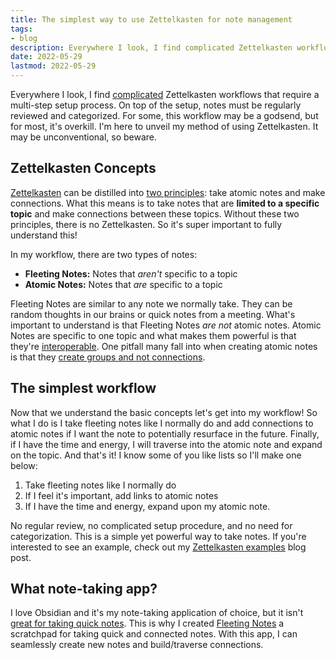 ```yaml
---
title: The simplest way to use Zettelkasten for note management
tags:
- blog
description: Everywhere I look, I find complicated Zettelkasten workflows that require a multi-step setup process. On top of the setup, notes must be regularly reviewed and categorized. For some, this workflow may be a godsend, but for most, it's overkill. I'm here to unveil my method of using Zettelkasten. It may be unconventional, so beware.
date: 2022-05-29
lastmod: 2022-05-29
---
```


Everywhere I look, I find [complicated](zettelkasten-shouldnt-be-complicated-but-it-is.md) Zettelkasten workflows that require a multi-step setup process. On top of the setup, notes must be regularly reviewed and categorized. For some, this workflow may be a godsend, but for most, it's overkill. I'm here to unveil my method of using Zettelkasten. It may be unconventional, so beware.

## Zettelkasten Concepts

[Zettelkasten](../notes/Zettelkasten.md) can be distilled into [two principles](../notes/two%20principles%20of%20zettelkasten.md): take atomic notes and make connections. What this means is to take notes that are **limited to a specific topic** and make connections between these topics. Without these two principles, there is no Zettelkasten. So it's super important to fully understand this!

In my workflow, there are two types of notes:

* **Fleeting Notes:** Notes that *aren't* specific to a topic
* **Atomic Notes:** Notes that *are* specific to a topic

Fleeting Notes are similar to any note we normally take. They can be random thoughts in our brains or quick notes from a meeting. What's important to understand is that Fleeting Notes *are not* atomic notes. Atomic Notes are specific to one topic and what makes them powerful is that they're [interoperable](../notes/interoperable%20components%20are%20efficient.md). One pitfall many fall into when creating atomic notes is that they [create groups and not connections](../notes/To%20create%20useful%20links,%20we%20need%20to%20connect,%20not%20group.md). 

## The simplest workflow

Now that we understand the basic concepts let's get into my workflow! So what I do is I take fleeting notes like I normally do and add connections to atomic notes if I want the note to potentially resurface in the future. Finally, if I have the time and energy, I will traverse into the atomic note and expand on the topic. And that's it! I know some of you like lists so I'll make one below:

1. Take fleeting notes like I normally do
1. If I feel it's important, add links to atomic notes
1. If I have the time and energy, expand upon my atomic note.

No regular review, no complicated setup procedure, and no need for categorization. This is a simple yet powerful way to take notes. If you're interested to see an example, check out my [Zettelkasten examples](zettelkasten-example-1-go-the-collectors-fallacy.md) blog post.

## What note-taking app?

I love Obsidian and it's my note-taking application of choice, but it isn't [great for taking quick notes](writing-quick-notes-in-obsidian.md). This is why I created [Fleeting Notes](https://fleetingnotes.app/) a scratchpad for taking quick and connected notes. With this app, I can seamlessly create new notes and build/traverse connections.
